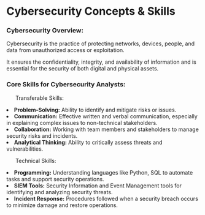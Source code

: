 


<h1>Cybersecurity Concepts & Skills</h1>

<h3>Cybersecurity Overview:</h3>
<p>Cybersecurity is the practice of protecting networks, devices, people, and data from unauthorized access or exploitation.</p>
<p>It ensures the confidentiality, integrity, and availability of information and is essential for the security of both digital and physical assets.</p>

<h3>Core Skills for Cybersecurity Analysts:</h3>
<ul>Transferable Skills:</ul>
<li><strong>Problem-Solving:</strong> Ability to identify and mitigate risks or issues.</li>
<li><strong>Communication:</strong> Effective written and verbal communication, especially in explaining complex issues to non-technical stakeholders.</li>
<li><strong>Collaboration:</strong> Working with team members and stakeholders to manage security risks and incidents.</li>
<li><strong>Analytical Thinking:</strong> Ability to critically assess threats and vulnerabilities.</li>

<ul>Technical Skills:</ul>
<li><strong>Programming:</strong> Understanding languages like Python, SQL to automate tasks and support security operations.</li>
<li><strong>SIEM Tools:</strong> Security Information and Event Management tools for identifying and analyzing security threats.</li>
<li><strong>Incident Response:</strong> Procedures followed when a security breach occurs to minimize damage and restore operations.</li>



